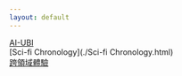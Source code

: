 ```yaml
---
layout: default
---
```


[AI-UBI](./AI-UBI.html)  
[Sci-fi Chronology](./Sci-fi Chronology.html)  
[跨領域體驗](./跨領域體驗.html)  
